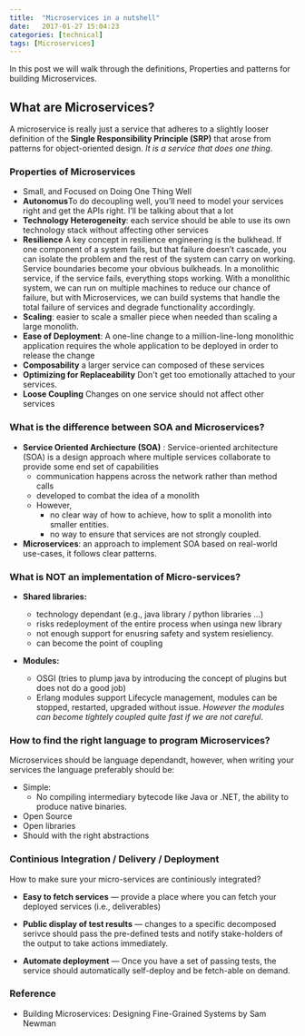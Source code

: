 ```yaml
---
title:  "Microservices in a nutshell"
date:   2017-01-27 15:04:23
categories: [technical]
tags: [Microservices]
---
```

In this post we will walk through the definitions, Properties and patterns for building Microservices.

## What are Microservices?
A microservice is really just a service that adheres to a slightly looser definition of the
**Single Responsibility Principle (SRP)** that arose from patterns for object-oriented design. _It is
a service that does one thing_.

### Properties of Microservices
- Small, and Focused on Doing One Thing Well
- **Autonomus**To do decoupling well, you’ll need to model your services right and get the APIs right. I’ll
be talking about that a lot
- **Technology Heterogeneity**: each service should be able to use its own technology stack without affecting other services
- **Resilience** A key concept in resilience engineering is the bulkhead. If one component of a system
fails, but that failure doesn’t cascade, you can isolate the problem and the rest of the
system can carry on working. Service boundaries become your obvious bulkheads. In a
monolithic service, if the service fails, everything stops working. With a monolithic
system, we can run on multiple machines to reduce our chance of failure, but with
Microservices, we can build systems that handle the total failure of services and degrade
functionality accordingly.
- **Scaling**: easier to scale a smaller piece when needed than scaling a large monolith.
- **Ease of Deployment**: A one-line change to a million-line-long monolithic application requires the whole
application to be deployed in order to release the change
- **Composability** a larger service can composed of these services
- **Optimizing for Replaceability** Don't get too emotionally attached to your services.
- **Loose Coupling** Changes on one service should not affect other services
<!-- - **Secure** services that provide sensitive data should be secure (i.e., AAA capable) -->

### What is the difference between SOA and Microservices?
- **Service Oriented Archiecture (SOA)** : Service-oriented architecture (SOA) is a design approach where multiple services
collaborate to provide some end set of capabilities
  - communication happens across the network rather than method calls
  - developed to combat the idea of a monolith
  - However,
    - no clear way of how to achieve, how to split a monolith into smaller entities.
    - no way to ensure that services are not strongly coupled.
- **Microservices**: an approach to implement SOA based on real-world use-cases, it follows clear patterns.


### What is NOT an implementation of Micro-services?

- **Shared libraries:**
  - technology dependant (e.g., java library / python libraries ...)
  - risks redeployment of the entire process when usinga new library
  - not enough support for enusring safety and system resieliency.
  - can become the point of coupling

- **Modules:**
  - OSGI (tries to plump java by introducing the concept of plugins but does not do a good job)
  - Erlang modules support Lifecycle management, modules can be stopped, restarted, upgraded without issue. _However the modules can become tightely coupled quite fast if we are not careful_.


### How to find the right language to program Microservices?
Microservices should be language dependandt, however, when writing your services the language preferably should be:

- Simple:
  - No compiling intermediary bytecode like Java or .NET, the ability to
produce native binaries.
- Open Source
- Open libraries
- Should with the right abstractions

###  Continious Integration / Delivery / Deployment
How to make sure your micro-services are continiously integrated?

- **Easy to fetch services** — provide a place where you can fetch your deployed services (i.e., deliverables)

- **Public display of test results** — changes to a specific decomposed serivce should pass the pre-defined tests and notify stake-holders of the output to take actions immediately.

- **Automate deployment** — Once you have a set of passing tests, the service should automatically self-deploy and be fetch-able on demand.

### Reference
- Building Microservices: Designing Fine-Grained Systems by Sam Newman
